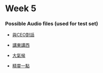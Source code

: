 # Week 5

### Possible Audio files \(used for test set\)

* [與CEO對話](http://podcast.rthk.hk/podcast/item_epi.php?pid=236&lang=zh-CN&id=97430)

* [講東講西](http://podcasts.rthk.hk/podcast/item_epi.php?pid=527&rthk_cat=%E6%96%87%E5%8C%96)
* [大氣候](http://www.rthk.hk/radio/radio1/programme/climate_watcher2017)
* [精靈一點](http://www.rthk.hk/radio/radio1/programme/healthpedia)



